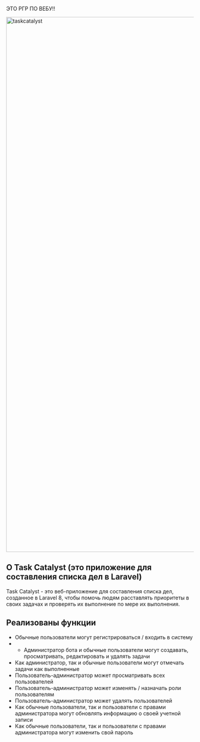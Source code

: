 ЭТО РГР ПО ВЕБУ!!

<img width="1434" alt="taskcatalyst" src="https://user-images.githubusercontent.com/62199230/114421215-5c9b4e80-9bb5-11eb-9e82-a75b289375e7.png">


## О Task Catalyst (это приложение для составления списка дел в Laravel)

Task Catalyst - это веб-приложение для составления списка дел, созданное в Laravel 8, чтобы помочь людям расставлять приоритеты в своих задачах и проверять их выполнение по мере их выполнения. 

## Реализованы функции

* Обычные пользователи могут регистрироваться / входить в систему
* * Администратор бота и обычные пользователи могут создавать, просматривать, редактировать и удалять задачи
* Как администратор, так и обычные пользователи могут отмечать задачи как выполненные 
* Пользователь-администратор может просматривать всех пользователей
* Пользователь-администратор может изменять / назначать роли пользователям
* Пользователь-администратор может удалять пользователей 
* Как обычные пользователи, так и пользователи с правами администратора могут обновлять информацию о своей учетной записи
* Как обычные пользователи, так и пользователи с правами администратора могут изменить свой пароль 


